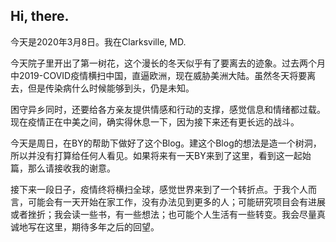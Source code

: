 ## Hi, there.

今天是2020年3月8日。我在Clarksville, MD.

今天院子里开出了第一树花，这个漫长的冬天似乎有了要离去的迹象。过去两个月中2019-COVID疫情横扫中国，直逼欧洲，现在威胁美洲大陆。虽然冬天将要离去，但是传染病什么时候能够到头，仍是未知。

困守异乡同时，还要给各方亲友提供情感和行动的支撑，感觉信息和情绪都过载。现在疫情正在中美之间，确实得休息一下，因为接下来还有更长远的战斗。

今天是周日，在BY的帮助下做好了这个Blog。建这个Blog的想法是造一个树洞，所以并没有打算给任何人看见。如果将来有一天BY来到了这里，看到这一起始篇，那么请接收我的谢意。

接下来一段日子，疫情终将横扫全球，感觉世界来到了一个转折点。于我个人而言，可能会有一天开始在家工作，没有办法见到更多的人；可能研究项目会有进展或者挫折；我会读一些书，有一些想法；也可能个人生活有一些转变。我会尽量真诚地写在这里，期待多年之后的回望。

